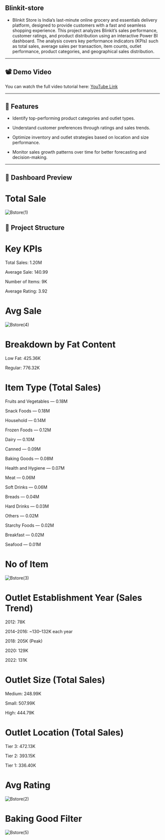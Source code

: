 ## Blinkit-store
- Blinkit Store is India’s last-minute online grocery and essentials delivery platform, designed to provide customers with a fast and seamless shopping experience. This project analyzes Blinkit’s sales performance, customer ratings, and product distribution using an interactive Power BI dashboard. The analysis covers key performance indicators (KPIs) such as total sales, average sales per transaction, item counts, outlet performance, product categories, and geographical sales distribution.
---

## 📽 Demo Video
You can watch the full video tutorial here: [YouTube Link](https://www.youtube.com/watch?v=mmxVCFceQgU&t=10s)

---

## 🚀 Features
- Identify top-performing product categories and outlet types.

- Understand customer preferences through ratings and sales trends.

- Optimize inventory and outlet strategies based on location and size performance.

- Monitor sales growth patterns over time for better forecasting and decision-making.

---
## 📸 Dashboard Preview

# Total Sale
  ![Bstore(1)](https://github.com/HafiHaroon/Blinkit-store/blob/main/Bstore1.PNG)



## 📂 Project Structure
# Key KPIs
Total Sales: 1.20M

Average Sale: 140.99

Number of Items: 9K

Average Rating: 3.92

# Avg Sale
  ![Bstore(4)](https://github.com/HafiHaroon/Blinkit-store/blob/main/Bstore4.PNG)
# Breakdown by Fat Content
Low Fat: 425.36K

Regular: 776.32K

# Item Type (Total Sales)
Fruits and Vegetables — 0.18M

Snack Foods — 0.18M

Household — 0.14M

Frozen Foods — 0.12M

Dairy — 0.10M

Canned — 0.09M

Baking Goods — 0.08M

Health and Hygiene — 0.07M

Meat — 0.06M

Soft Drinks — 0.06M

Breads — 0.04M

Hard Drinks — 0.03M

Others — 0.02M

Starchy Foods — 0.02M

Breakfast — 0.02M

Seafood — 0.01M

# No of Item
 ![Bstore(3)](https://github.com/HafiHaroon/Blinkit-store/blob/main/Bstore3.PNG)

# Outlet Establishment Year (Sales Trend)
2012: 78K

2014–2016: ~130–132K each year

2018: 205K (Peak)

2020: 129K

2022: 131K

# Outlet Size (Total Sales)
Medium: 248.99K

Small: 507.99K

High: 444.79K

# Outlet Location (Total Sales)
Tier 3: 472.13K

Tier 2: 393.15K

Tier 1: 336.40K

# Avg Rating
 ![Bstore(2)](https://github.com/HafiHaroon/Blinkit-store/blob/main/Bstore2.PNG)

# Baking Good Filter
![Bstore(5)](https://github.com/HafiHaroon/Blinkit-store/blob/main/Bstore5.PNG)

